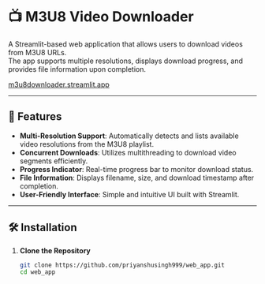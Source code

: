 # 📺 M3U8 Video Downloader

A Streamlit-based web application that allows users to download videos from M3U8 URLs.  
The app supports multiple resolutions, displays download progress, and provides file information upon completion.

<a href="https://m3u8downloader.streamlit.app/">m3u8downloader.streamlit.app</a>

---

## 🚀 Features

- **Multi-Resolution Support**: Automatically detects and lists available video resolutions from the M3U8 playlist.
- **Concurrent Downloads**: Utilizes multithreading to download video segments efficiently.
- **Progress Indicator**: Real-time progress bar to monitor download status.
- **File Information**: Displays filename, size, and download timestamp after completion.
- **User-Friendly Interface**: Simple and intuitive UI built with Streamlit.

---

## 🛠️ Installation

1. **Clone the Repository**

   ```bash
   git clone https://github.com/priyanshusingh999/web_app.git
   cd web_app
